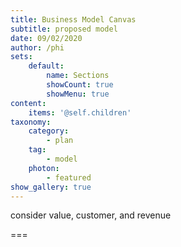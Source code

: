 ```yaml
---
title: Business Model Canvas
subtitle: proposed model
date: 09/02/2020
author: /phi
sets:
    default:
        name: Sections
        showCount: true
        showMenu: true
content:
    items: '@self.children'
taxonomy:
    category: 
        - plan
    tag: 
        - model
    photon:
        - featured
show_gallery: true
---
```


consider value, customer, and revenue

===


